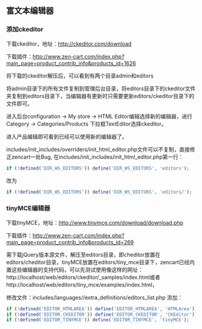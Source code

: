 ## 富文本编辑器

### 添加ckeditor

下载ckeditor，地址：http://ckeditor.com/download 

下载插件：http://www.zen-cart.com/index.php?main_page=product_contrib_info&products_id=1626

将下载的ckeditor解压后，可以看到有两个目录admin和editors

将admin目录下的所有文件复制到管理后台目录，将editors目录下的ckeditor文件夹复制到editors目录下，当编辑器有更新时只需要更新editors/ckeditor目录下的文件即可。

进入后台configuration -> My store -> HTML Editor编辑选择新的编辑器，进行Category -> Categories/Products 下拉框TextEditor选择ckeditor。

进入产品编辑即可看到已经可以使用新的编辑器了。

includes/init_includes/overriders/init_html_editor.php文件可以不复制，直接修正zencart一处Bug, 在includes/init_includes/init_html_editor.php第一行：

```php
if (!defined('DIR_WS_EDITORS')) define('DIR_WS_EDITORS', 'editors');
```
改为

```php
if (!defined('DIR_WS_EDITORS')) define('DIR_WS_EDITORS', 'editors/');
```

### tinyMCE编辑器

下载tinyMCE，地址：http://www.tinymce.com/download/download.php 

下载插件：http://www.zen-cart.com/index.php?main_page=product_contrib_info&products_id=269

需下载jQuery版本源文件，解压至editors目录，即cheditor放置在editors/cheditor目录，tinyMCE放置在editors/tiny_mce目录下，zencart已经内置这些编辑器的支持代码，可以先测试使用像这样的网址：http://localhost/web/editors/ckeditor/_samples/index.html或者http://localhost/web/editors/tiny_mce/examples/index.html，

修改文件：includes/languages/<language>/extra_definitions/editors_list.php
添加：

```php
if (!defined('EDITOR_HTMLAREA')) define('EDITOR_HTMLAREA', 'HTMLArea');
if (!defined('EDITOR_CKEDITOR')) define('EDITOR_CKEDITOR', 'CKEditor');
if (!defined('EDITOR_TINYMCE')) define('EDITOR_TINYMCE', 'tinyMCE');
```
